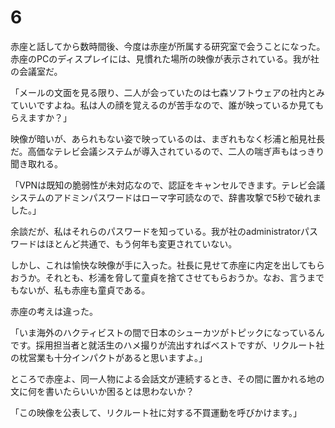 # 6

赤座と話してから数時間後、今度は赤座が所属する研究室で会うことになった。赤座のPCのディスプレイには、見慣れた場所の映像が表示されている。我が社の会議室だ。

「メールの文面を見る限り、二人が会っていたのは七森ソフトウェアの社内とみていいですよね。私は人の顔を覚えるのが苦手なので、誰が映っているか見てもらえますか？」

映像が暗いが、あられもない姿で映っているのは、まぎれもなく杉浦と船見社長だ。高価なテレビ会議システムが導入されているので、二人の喘ぎ声もはっきり聞き取れる。

「VPNは既知の脆弱性が未対応なので、認証をキャンセルできます。テレビ会議システムのアドミンパスワードはローマ字可読なので、辞書攻撃で5秒で破れました。」

余談だが、私はそれらのパスワードを知っている。我が社のadministratorパスワードはほとんど共通で、もう何年も変更されていない。

しかし、これは愉快な映像が手に入った。社長に見せて赤座に内定を出してもらおうか。それとも、杉浦を脅して童貞を捨てさせてもらおうか。なお、言うまでもないが、私も赤座も童貞である。

赤座の考えは違った。

「いま海外のハクティビストの間で日本のシューカツがトピックになっているんです。採用担当者と就活生のハメ撮りが流出すればベストですが、リクルート社の枕営業も十分インパクトがあると思いますよ。」

ところで赤座よ、同一人物による会話文が連続するとき、その間に置かれる地の文に何を書いたらいいか困るとは思わないか？

「この映像を公表して、リクルート社に対する不買運動を呼びかけます。」


